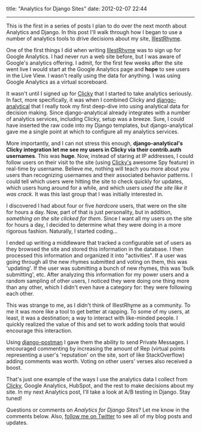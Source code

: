 
title: "Analytics for Django Sites"
date: 2012-02-07 22:44


---
This is the first in a series of posts I plan to do over the next month about Analytics and Django. In this post I'll walk through how I began to use a number of analytics tools to
drive decisions about my site, [IllestRhyme](http://www.illestrhyme.com).

One of the first things I did when writing
[IllestRhyme](http://www.illestrhyme.com) was to sign up for Google
Analytics. I had never run a web site before, but I was aware of
Google's analytics offering. I admit, for the first few weeks after the
site went live I would start at the Google Analytics page and __hope__ to
see users in the Live View. I wasn't really using the data for anything.
I was using Google Analytics as a virtual scoreboard.

It wasn't until I signed up for [Clicky](http://getclicky.com/66528953)
that I started to take analytics seriously. In fact, more specifically,
it was when I combined Clicky and
[django-analytical](https://github.com/jcassee/django-analytical) that I
really took my first deep-dive into using analytical data for decision
making. Since django-analytical already integrates with a number of
analytics services, including Clicky, setup was a breeze. Sure, I could
have inserted the raw code into my Django templates, but
django-analytical gave me a single point at which to configure all my
analytics services. 

More importantly, and I can not stress this enough,
__django-analytical's Clicky integration let me see my users in Clicky via
their contrib.auth usernames__. This was __huge__. Now, instead of
staring at IP addresses, I could follow users on their visit to the site (using
[Clicky's](http://getclicky.com/66528953) awesome Spy feature) in
real-time by username. Believe me, nothing will teach you more about you
users than recognizing usernames and their associated behavior patterns.
I could tell which users were hitting the site to check quickly for
updates, which users hung around for a while, and which users _used the
site like it was crack_. It was this last group that I was initially
interested in.

<!--more-->
I discovered I had about four or five _hardcore_ users, that were on the
site for hours a day. Now, part of that is just personality, but in
addition, _something on the site clicked for them_. Since I want all my
users on the site for hours a day, I decided to determine what they were
doing in a more rigorous fashion. Naturally, I started coding...

I ended up writing a middleware that tracked a configurable set of users as
they browsed the site and stored this information in the database. I
then processed this information and organized it into "activities". If a
user was going through all the new rhymes submitted and voting on them,
this was 'updating'. If the user was submitting a bunch of new rhymes,
this was 'bulk submitting', etc. After analyzing this information for my
power users and a random sampling of other users, I noticed they were doing one thing more than any other,
which I didn't even have a category for: they were following each other.

This was strange to me, as I didn't think of IllestRhyme as a community.
To me it was more like a tool to get better at rapping. To some of my users, at least, it
was a destination; a way to interact with like-minded people. I quickly
realized the value of this and set to work adding tools that would
encourage this interaction.

Using
[django-postman](https://bitbucket.org/psam/django-postman/wiki/Home) I
gave them the ability to send Private Messages. I encouraged commenting
by increasing the amount of Rep (virtual points representing a user's
'reputation' on the site, sort of like StackOverflow) adding comments
was worth. Voting on other users' verses also received a boost. 

That's just one example of the ways I use the analytics data I collect
from [Clicky](http://getclicky.com/66528953), Google Analytics, HubSpot,
and the rest to make decisions about my site. In my next Analytics post,
I'll take a look at A/B testing in Django. Stay tuned!

Questions or comments on _Analytics for Django Sites_? Let me know in the comments below. Also, [follow me on Twitter](http://www.twitter.com/jeffknupp) to see all of my blog posts and updates.
